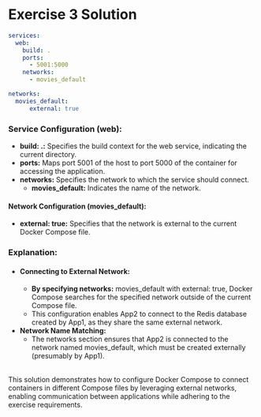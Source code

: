 # Exercise 3 Solution

```yaml
services:
  web:
    build: .
    ports:
      - 5001:5000
    networks:
      - movies_default

networks:
  movies_default:
      external: true
```

### Service Configuration (web):
- <b>build: .:</b> Specifies the build context for the web service, indicating the current directory.
- <b>ports:</b> Maps port 5001 of the host to port 5000 of the container for accessing the application.
- <b>networks:</b> Specifies the network to which the service should connect.
    - <b>movies_default:</b> Indicates the name of the network.
#### Network Configuration (movies_default):
- <b>external: true:</b> Specifies that the network is external to the current Docker Compose file.

### Explanation:
- #### Connecting to External Network:
    - <b>By specifying networks:</b> movies_default with external: true, Docker Compose searches for the specified network outside of the current Compose file.
    - This configuration enables App2 to connect to the Redis database created by App1, as they share the same external network.
- <b>Network Name Matching: </b> 
    - The networks section ensures that App2 is connected to the network named movies_default, which must be created externally (presumably by App1). </br></br>

This solution demonstrates how to configure Docker Compose to connect containers in different Compose files by leveraging external networks, enabling communication between applications while adhering to the exercise requirements.
